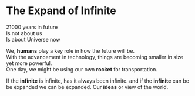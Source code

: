 # The Expand of Infinite

21000 years in future  
Is not about us  
Is about Universe now 

We, **humans** play a key role in how the future will be.  
With the advancement in technology, things are becoming smaller in size yet more powerful.  
One day, we might be using our own **rocket** for transportation.

If the **infinite** is infinite, has it always been infinite.
and if the **infinite** can be be expanded we can be expanded.
Our **ideas** or view of the world.

 
 
